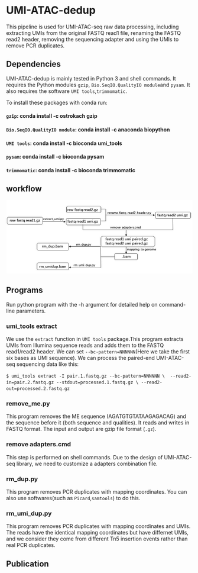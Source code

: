 # UMI-ATAC-dedup

This pipeline is used for UMI-ATAC-seq raw data processing, including extracting UMIs from the original FASTQ read1 file, renaming the FASTQ read2 header, removing the sequencing adapter and using the UMIs to remove PCR duplicates.

## Dependencies
UMI-ATAC-dedup is mainly tested in Python 3 and shell commands. It requires the Python modules  `gzip`, `Bio.SeqIO.QualityIO module`and `pysam`. It also requires the software `UMI tools`,`trimmomatic`.

To install these packages with conda run:
#### `gzip`: conda install -c ostrokach gzip
#### `Bio.SeqIO.QualityIO module`: conda install -c anaconda biopython
#### `UMI tools`: conda install -c bioconda umi_tools 
#### `pysam`: conda install -c bioconda pysam
#### `trimmomatic`: conda install -c bioconda trimmomatic
## workflow

![image]( https://github.com/tzhu-bio/UMI-ATAC-seq/blob/master/workflow.jpg)
##  Programs
Run python program with the -h argument for detailed help on command-line parameters.
### umi_tools extract
We use the `extract` function in `UMI tools` package.This program extracts UMIs from Illumina sequence reads and adds them to the FASTQ read1/read2 header. We can set `--bc-pattern=NNNNNN`(Here we take the first six bases as UMI sequence). We can process the paired-end UMI-ATAC-seq sequencing data like this:

`$ umi_tools extract -I pair.1.fastq.gz --bc-pattern=NNNNNN \ 
       --read2-in=pair.2.fastq.gz --stdout=processed.1.fastq.gz \
       --read2-out=processed.2.fastq.gz`

### remove_me.py

This program removes the ME sequence (AGATGTGTATAAGAGACAG) and the sequence before it (both sequence and qualities). It reads and writes in FASTQ format.  The input and output are gzip file format (`.gz`).

### remove adapters.cmd
This step is performed on shell commands. Due to the design of UMI-ATAC-seq library, we need to customize a adapters combination file.

### rm_dup.py
This program removes PCR duplicates with mapping coordinates. You can also use softwares(such as `Picard`,`samtools`) to do this. 

### rm_umi_dup.py
This program removes PCR duplicates with mapping coordinates and UMIs. The reads have the identical mapping coordinates but have differnet UMIs, and we consider they come from different Tn5 insertion events rather than real PCR duplicates. 

## Publication





